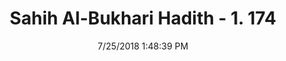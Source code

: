 ---
title        : "Sahih Al-Bukhari Hadith - 1. 174"
date         : 7/25/2018 1:48:39 PM
draft        : false
type         : "hadith"
layout       : "hadith"
BookCode     : "SHB"
VolumeNumber : "1"
HadithNumber : "174"
categories  :  ["Ablution-Washing a utensil seven times out of which a dog ate or drank"]
tags  :  ["Abu Huraira"]
---